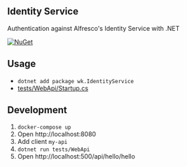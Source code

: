 ## Identity Service

Authentication against Alfresco's Identity Service with .NET

[![NuGet](https://img.shields.io/nuget/v/wk.IdentityService.svg)](https://www.nuget.org/packages/wk.IdentityService)

## Usage

- `dotnet add package wk.IdentityService`
- [tests/WebApi/Startup.cs](tests/WebApi/Startup.cs)

## Development

1. `docker-compose up`
2. Open http://localhost:8080
3. Add client `my-api`
4. `dotnet run tests/WebApi`
5. Open http://localhost:500/api/hello/hello
